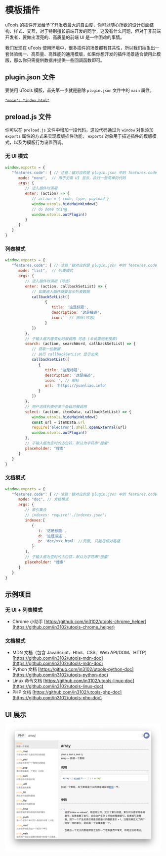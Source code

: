 # 模板插件

uTools 的插件开发给予了开发者最大的自由度，你可以随心所欲的设计页面结构、样式、交互，对于特别擅长前端开发的同学，这没有什么问题，但对于非前端开发者，要做出漂亮的、高质量的前端 UI 是一件困难的事情。

我们发现在 uTools 使用环境中，很多插件的场景都有其共性，所以我们抽象出一套体验统一、高质量、高性能的通用模版，如果你想开发的插件场景适合使用此模版，那么你只需提供数据并提供一些回调函数即可。

## plugin.json 文件

要使用 uTools 模版，首先第一步就是删除 `plugin.json` 文件中的 `main` 属性。

~~`"main": "index.html"`~~

## preload.js 文件

你可以在 `preload.js` 文件中增加一段代码，这段代码通过为 `window` 对象添加 `exports` 属性的方式来实现模版插件功能， `exports` 对象用于描述插件的模版模式，以及为模版行为设置回调。

### 无 UI 模式

```js
window.exports = {
   "features.code": { // 注意：键对应的是 plugin.json 中的 features.code
      mode: "none",  // 用于无需 UI 显示，执行一些简单的代码
      args: {
         // 进入插件时调用
         enter: (action) => {
            // action = { code, type, payload }
            window.utools.hideMainWindow()
            // do some thing
            window.utools.outPlugin()
         }  
      } 
   }
}
```

### 列表模式

```js
window.exports = {
   "features.code": { // 注意：键对应的是 plugin.json 中的 features.code
      mode: "list",  // 列表模式
      args: {
         // 进入插件时调用（可选）
         enter: (action, callbackSetList) => {
            // 如果进入插件就要显示列表数据
            callbackSetList([
                  {
                     title: '这是标题',
                     description: '这是描述',
                     icon:'' // 图标(可选)
                  }
            ])
         },
         // 子输入框内容变化时被调用 可选 (未设置则无搜索)
         search: (action, searchWord, callbackSetList) => {
            // 获取一些数据
            // 执行 callbackSetList 显示出来
            callbackSetList([
               {
                  title: '这是标题',
                  description: '这是描述',
                  icon:'', // 图标
                  url: 'https://yuanliao.info'
               }
            ])
         },
         // 用户选择列表中某个条目时被调用
         select: (action, itemData, callbackSetList) => {
            window.utools.hideMainWindow()
            const url = itemData.url
            require('electron').shell.openExternal(url)
            window.utools.outPlugin()
         },
         // 子输入框为空时的占位符，默认为字符串"搜索"
         placeholder: "搜索"
      } 
   }
}
```

### 文档模式

```js
window.exports = {
   "features.code": { // 注意：键对应的是 plugin.json 中的 features.code
      mode: "doc", // 文档模式
      args: {
         // 索引集合
         // indexes: require('./indexes.json')
         indexes:[
            {
               t: '这是标题',
               d: '这是描述',
               p: 'doc/xxx.html' //页面, 只能是相对路径
            }
         ],
         // 子输入框为空时的占位符，默认为字符串"搜索"
         placeholder: "搜索"
      }
   }
}
```

## 示例项目

### 无 UI + 列表模式

- Chrome 小助手  [https://github.com/in3102/utools-chrome_helper](https://github.com/in3102/utools-chrome_helper)

### 文档模式

- MDN 文档（包含 JavaScript、Html、CSS、Web API/DOM、HTTP） [https://github.com/in3102/utools-mdn-doc](https://github.com/in3102/utools-mdn-doc)
- Python 文档 [https://github.com/in3102/utools-python-doc](https://github.com/in3102/utools-python-doc)
- Linux 命令文档 [https://github.com/in3102/utools-linux-doc](https://github.com/in3102/utools-linux-doc)
- PHP 文档 [https://github.com/in3102/utools-php-doc](https://github.com/in3102/utools-php-doc)

## UI 展示

![docs.png](../assets/docs.png)
